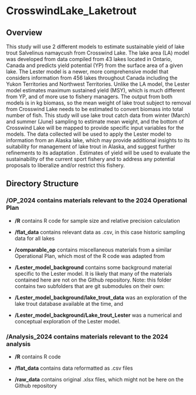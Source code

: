 # CrosswindLake_Laketrout

## Overview

This study will use 2 different models to estimate sustainable yield of lake trout Salvelinus namaycush from Crosswind Lake. The lake area (LA) model was developed from data compiled from 43 lakes located in Ontario, Canada and predicts yield potential (YP) from the surface area of a given lake. The Lester model is a newer, more comprehensive model that considers information from 456 lakes throughout Canada including the Yukon Territories and Northwest Territories. Unlike the LA model, the Lester model estimates maximum sustained yield (MSY), which is much different from YP, and of more use to fishery managers. The output from both models is in kg biomass, so the mean weight of lake trout subject to removal from Crosswind Lake needs to be estimated to convert biomass into total number of fish. This study will use lake trout catch data from winter (March) and summer (June) sampling to estimate mean weight, and the bottom of Crosswind Lake will be mapped to provide specific input variables for the models. The data collected will be used to apply the Lester model to information from an Alaska lake, which may provide additional insights to its suitability for management of lake trout in Alaska, and suggest further refinements to its adaptation . Estimates of yield will be used to evaluate the sustainability of the current sport fishery and to address any potential proposals to liberalize and/or restrict this fishery.

## Directory Structure

### **/OP_2024** contains materials relevant to the 2024 Operational Plan

-   **/R** contains R code for sample size and relative precision calculation

-   **/flat_data** contains relevant data as .csv, in this case historic sampling data for all lakes

-   **/comparable_op** contains miscellaneous materials from a similar Operational Plan, which most of the R code was adapted from

-   **/Lester_model_background** contains some background material specific to the Lester model.  It is likely that many of the materials contained here are not on the Github repository.  Note: this folder contains two subfolders that are git submodules on their own:

  - **/Lester_model_background/lake_trout_data** was an exploration of the lake trout database available at the time, and

  - **/Lester_model_background/Lake_trout_Lester** was a numerical and conceptual exploration of the Lester model.

### **/Analysis_2024** contains materials relevant to the 2024 analysis

-   **/R** contains R code

-   **/flat_data** contains data reformatted as .csv files

-   **/raw_data** contains original .xlsx files, which might not be here on the Github repository
